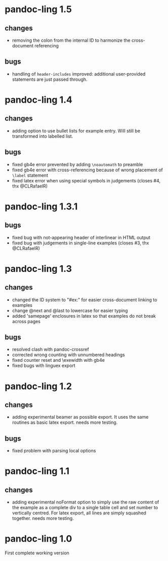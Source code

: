 # pandoc-ling 1.5

## changes

- removing the colon from the internal ID to harmonize the cross-document referencing

## bugs

- handling of `header-includes` improved: additional user-provided statements are just passed through.

# pandoc-ling 1.4

## changes

- adding option to use bullet lists for example entry. Will still be transformed into labelled list.

## bugs

- fixed gb4e error prevented by adding `\noautomath` to preamble
- fixed gb4e error with cross-referencing because of wrong placement of `\label` statement
- fixed latex error when using special symbols in judgements (closes #4, thx @CLRafaelR)

# pandoc-ling 1.3.1

## bugs

- fixed bug with not-appearing header of interlinear in HTML output
- fixed bug with judgements in single-line examples (closes #3, thx @CLRafaelR)

# pandoc-ling 1.3

## changes

- changed the ID system to "#ex:" for easier cross-document linking to examples
- change @next and @last to lowercase for easier typing
- added 'samepage' enclosures in latex so that examples do not break across pages

## bugs

- resolved clash with pandoc-crossref
- corrected wrong counting with unnumbered headings
- fixed counter reset and \exewidth with gb4e
- fixed bugs with linguex export

# pandoc-ling 1.2

## changes

- adding experimental beamer as possible export. It uses the same routines as basic latex export. needs more testing.

## bugs

- fixed problem with parsing local options

# pandoc-ling 1.1

## changes

- adding experimental noFormat option to simply use the raw content of the example as a complete div to a single table cell and set number to vertically centred. For latex export, all lines are simply squashed together. needs more testing.

# pandoc-ling 1.0

First complete working version
